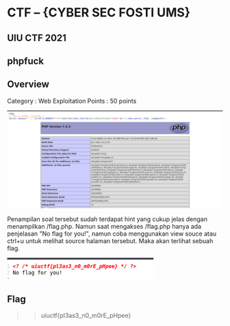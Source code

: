 # CTF – {CYBER SEC FOSTI UMS}

## UIU CTF 2021

## phpfuck

## Overview
Category : Web Exploitation
Points : 50 points

![home page](./1.png)

Penampilan soal tersebut sudah terdapat hint yang cukup jelas dengan menampilkan /flag.php.
Namun saat mengakses /flag.php hanya ada penjelasan "No flag for you!", namun coba menggunakan view souce atau ctrl+u untuk melihat source halaman tersebut.
Maka akan terlihat sebuah flag.

![home page](./2.png)

## Flag
>> uiuctf{pl3as3_n0_m0rE_pHpee}
